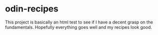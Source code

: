 # odin-recipes
This project is basically an html test to see if I have a decent grasp on the fundamentals. Hopefully everything goes well and my recipes look good. 
